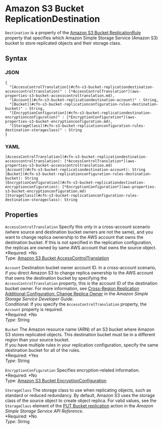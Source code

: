 # Amazon S3 Bucket ReplicationDestination<a name="aws-properties-s3-bucket-replicationconfiguration-rules-destination"></a>

`Destination` is a property of the [Amazon S3 Bucket ReplicationRule](aws-properties-s3-bucket-replicationconfiguration-rules.md) property that specifies which Amazon Simple Storage Service \(Amazon S3\) bucket to store replicated objects and their storage class\.

## Syntax<a name="w3ab2c21c14e1562b5"></a>

### JSON<a name="aws-properties-s3-bucket-replicationconfiguration-rules-destination-syntax.json"></a>

```
{
  "[AccessControlTranslation](#cfn-s3-bucket-replicationdestination-accesscontroltranslation)" : [*AccessControlTranslation*](aws-properties-s3-bucket-accesscontroltranslation.md),
  "[Account](#cfn-s3-bucket-replicationdestination-account)" : String,                
  "[Bucket](#cfn-s3-bucket-replicationconfiguration-rules-destination-bucket)" : String,
  "[EncryptionConfiguration](#cfn-s3-bucket-replicationdestination-encryptionconfiguration)" : [*EncryptionConfiguration*](aws-properties-s3-bucket-encryptionconfiguration.md),
  "[StorageClass](#cfn-s3-bucket-replicationconfiguration-rules-destination-storageclass)" : String
}
```

### YAML<a name="aws-properties-s3-bucket-replicationconfiguration-rules-destination-syntax.yaml"></a>

```
[AccessControlTranslation](#cfn-s3-bucket-replicationdestination-accesscontroltranslation): [*AccessControlTranslation*](aws-properties-s3-bucket-accesscontroltranslation.md)
[Account](#cfn-s3-bucket-replicationdestination-account): String
[Bucket](#cfn-s3-bucket-replicationconfiguration-rules-destination-bucket): String
[EncryptionConfiguration](#cfn-s3-bucket-replicationdestination-encryptionconfiguration): [*EncryptionConfiguration*](aws-properties-s3-bucket-encryptionconfiguration.md)
[StorageClass](#cfn-s3-bucket-replicationconfiguration-rules-destination-storageclass): String
```

## Properties<a name="w3ab2c21c14e1562b7"></a>

`AccessControlTranslation`  <a name="cfn-s3-bucket-replicationdestination-accesscontroltranslation"></a>
Specify this only in a cross\-account scenario \(where source and destination bucket owners are not the same\), and you want to change replica ownership to the AWS account that owns the destination bucket\. If this is not specified in the replication configuration, the replicas are owned by same AWS account that owns the source object\.  
*Required: *No  
Type: [Amazon S3 Bucket AccessControlTranslation](aws-properties-s3-bucket-accesscontroltranslation.md)

`Account`  <a name="cfn-s3-bucket-replicationdestination-account"></a>
Destination bucket owner account ID\. In a cross\-account scenario, if you direct Amazon S3 to change replica ownership to the AWS account that owns the destination bucket by specifying the `AccessControlTranslation` property, this is the account ID of the destination bucket owner\. For more information, see [Cross\-Region Replication Additional Configuration: Change Replica Owner](http://docs.aws.amazon.com/AmazonS3/latest/dev/crr-change-owner.html) in the *Amazon Simple Storage Service Developer Guide*\.  
Conditional: If you specify the `AccessControlTranslation` property, the `Account` property is required\.  
*Required: *No  
*Type*: String

`Bucket`  <a name="cfn-s3-bucket-replicationconfiguration-rules-destination-bucket"></a>
The Amazon resource name \(ARN\) of an S3 bucket where Amazon S3 stores replicated objects\. This destination bucket must be in a different region than your source bucket\.  
If you have multiple rules in your replication configuration, specify the same destination bucket for all of the rules\.  
*Required: *Yes  
*Type*: String

`EncryptionConfiguration`  <a name="cfn-s3-bucket-replicationdestination-encryptionconfiguration"></a>
Specifies encryption\-related information\.  
*Required: *No  
Type: [Amazon S3 Bucket EncryptionConfiguration](aws-properties-s3-bucket-encryptionconfiguration.md)

`StorageClass`  <a name="cfn-s3-bucket-replicationconfiguration-rules-destination-storageclass"></a>
The storage class to use when replicating objects, such as standard or reduced redundancy\. By default, Amazon S3 uses the storage class of the source object to create object replica\. For valid values, see the `StorageClass` element of the [PUT Bucket replication](http://docs.aws.amazon.com/AmazonS3/latest/API/RESTBucketPUTreplication.html) action in the *Amazon Simple Storage Service API Reference*\.  
*Required: *No  
*Type*: String